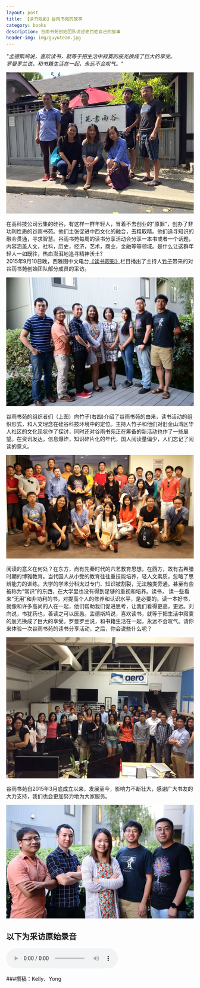 ```yaml
---
layout: post
title: 【读书观影】谷雨书苑的故事 
category: books 
description: 谷雨书苑创始团队讲述老百姓自己的故事
header-img: img/guyuteam.jpg
---
```


*"孟德斯鸠说，喜欢读书，就等于把生活中寂寞的辰光换成了巨大的享受。  
罗曼罗兰说，和书籍生活在一起，永远不会叹气。"*

![img](/img/guyuteam.jpg)

在高科技公司云集的硅谷，有这样一群年轻人，冒着不去创业的“原罪”，创办了非功利性质的谷雨书苑。他们主张促进中西文化的融合，去粗取精。他们追寻知识的融会贯通，寻求智慧。谷雨书苑每周的读书分享活动会分享一本书或者一个话题，内容涵盖人文，社科，历史，经济，艺术，商业，金融等等领域。是什么让这群年轻人一如既往，热血澎湃地追寻精神沃土?   
2015年9月10日晚，西雅图中文电台[《读书观影》](http://chineseradioseattle.com/books_movies)栏目播出了主持人[竹子](http://chineseradioseattle.com/djs/)带来的对谷雨书苑创始团队部分成员的采访。

![img](/img/interview1.jpg)

谷雨书苑的组织者们（上图）向竹子(右四)介绍了谷雨书苑的由来，读书活动的组织形式，和人文理念在硅谷科技环境中的定位。主持人竹子和他们对旧金山湾区华人社区的文化现状作了探讨，同时还对谷雨书苑正在筹备的新活动也作了一些展望。在资讯发达，信息爆炸，知识碎片化的年代，国人阅读量偏少，人们忘记了阅读的意义。

![img](/img/2015-08-23.jpg)

阅读的意义在何处？在东方，尚有先秦时代的六艺教育思想，在西方，故有古希腊时期的博雅教育。当代国人从小受的教育往往重技能培养，轻人文素质，忽略了思辨能力的训练。大学的学术分科太过专门、知识被割裂，无法触类旁通。甚至有些被称为“常识”的东西，在大学里也没有得到足够的重视和培养。读书， 读一些看来“无用”和非功利的书，对提高个人的修养和认识水平，是必要的。读一本好书，就像和许多高尚的人在一起，他们帮助我们促进思考，让我们看得更高，更远。刘向说，书犹药也，善读之可以医愚。孟德斯鸠说，喜欢读书，就等于把生活中寂寞的辰光换成了巨大的享受。罗曼罗兰说，和书籍生活在一起，永远不会叹气。请你来体验一次谷雨书苑的读书分享活动，之后，你会说些什么呢？

![img](/img/langchao.jpg)

谷雨书苑自2015年3月底成立以来，发展至今，影响力不断壮大，感谢广大书友的大力支持，我们也会更加努力地为大家服务。

![img](/img/interview.jpg)

## 以下为采访原始录音

<audio controls="controls">
   <source src="{{site.www-data-url}}/audio/2015-09-07-interview.mp3" type="audio/mpeg">
 Your browser does not support the audio element.
</audio>

###撰稿：Kelly、Yong

[谷雨书苑]:    http://valleyrain.org  "谷雨书苑"
